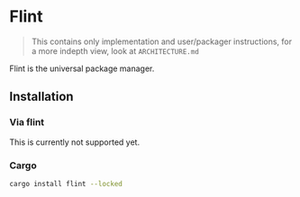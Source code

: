 # Flint

> This contains only implementation and user/packager instructions, for a more indepth view, look at `ARCHITECTURE.md`

Flint is the universal package manager.

## Installation

### Via flint

This is currently not supported yet.

### Cargo

```bash
cargo install flint --locked
```
